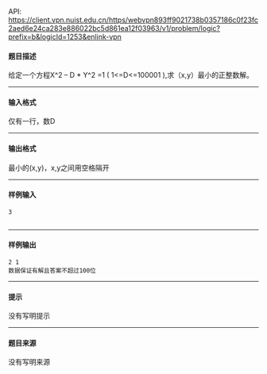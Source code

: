 API: https://client.vpn.nuist.edu.cn/https/webvpn893ff9021738b0357186c0f23fc2aed6e24ca283e886022bc5d861ea12f03963/v1/problem/logic?prefix=b&logicId=1253&enlink-vpn

#### 题目描述

给定一个方程X^2 – D \* Y^2 =1 ( 1<=D<=100001 ),求（x,y）最小的正整数解。

---

#### 输入格式

仅有一行，数D

---

#### 输出格式

最小的(x,y)，x,y之间用空格隔开

---

#### 样例输入
```
3


```

---

#### 样例输出
```
2 1
数据保证有解且答案不超过100位

```

---

#### 提示

没有写明提示

---

#### 题目来源

没有写明来源